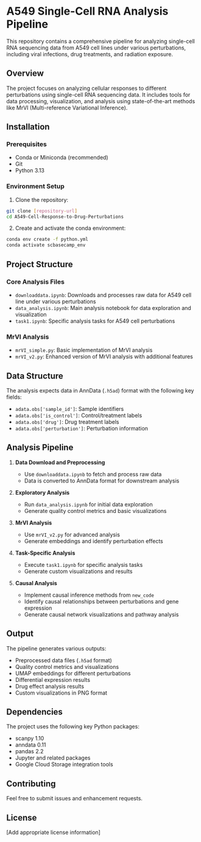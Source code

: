 # A549 Single-Cell RNA Analysis Pipeline

This repository contains a comprehensive pipeline for analyzing single-cell RNA sequencing data from A549 cell lines under various perturbations, including viral infections, drug treatments, and radiation exposure.

## Overview

The project focuses on analyzing cellular responses to different perturbations using single-cell RNA sequencing data. It includes tools for data processing, visualization, and analysis using state-of-the-art methods like MrVI (Multi-reference Variational Inference).

## Installation

### Prerequisites
- Conda or Miniconda (recommended)
- Git
- Python 3.13

### Environment Setup

1. Clone the repository:
```bash
git clone [repository-url]
cd A549-Cell-Response-to-Drug-Perturbations
```

2. Create and activate the conda environment:
```bash
conda env create -f python.yml
conda activate scbasecamp_env
```

## Project Structure

### Core Analysis Files
- `downloaddata.ipynb`: Downloads and processes raw data for A549 cell line under various perturbations
- `data_analysis.ipynb`: Main analysis notebook for data exploration and visualization
- `task1.ipynb`: Specific analysis tasks for A549 cell perturbations

### MrVI Analysis
- `mrVI_simple.py`: Basic implementation of MrVI analysis
- `mrVI_v2.py`: Enhanced version of MrVI analysis with additional features


## Data Structure

The analysis expects data in AnnData (`.h5ad`) format with the following key fields:

- `adata.obs['sample_id']`: Sample identifiers
- `adata.obs['is_control']`: Control/treatment labels
- `adata.obs['drug']`: Drug treatment labels
- `adata.obs['perturbation']`: Perturbation information

## Analysis Pipeline

1. **Data Download and Preprocessing**
   - Use `downloaddata.ipynb` to fetch and process raw data
   - Data is converted to AnnData format for downstream analysis

2. **Exploratory Analysis**
   - Run `data_analysis.ipynb` for initial data exploration
   - Generate quality control metrics and basic visualizations

3. **MrVI Analysis**
   - Use `mrVI_v2.py` for advanced analysis
   - Generate embeddings and identify perturbation effects

4. **Task-Specific Analysis**
   - Execute `task1.ipynb` for specific analysis tasks
   - Generate custom visualizations and results

5. **Causal Analysis**
   - Implement causal inference methods from `new_code`
   - Identify causal relationships between perturbations and gene expression
   - Generate causal network visualizations and pathway analysis

## Output

The pipeline generates various outputs:

- Preprocessed data files (`.h5ad` format)
- Quality control metrics and visualizations
- UMAP embeddings for different perturbations
- Differential expression results
- Drug effect analysis results
- Custom visualizations in PNG format

## Dependencies

The project uses the following key Python packages:
- scanpy 1.10
- anndata 0.11
- pandas 2.2
- Jupyter and related packages
- Google Cloud Storage integration tools

## Contributing

Feel free to submit issues and enhancement requests.

## License

[Add appropriate license information]






